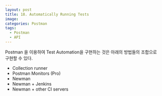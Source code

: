 ```yaml
---
layout: post
title: 18. Automatically Running Tests
image:
categories: Postman
tags:
  - Postman
  - API
---
```


Postman 을 이용하여 Test Automation을 구현하는 것은 아래의 방법들의 조합으로 구현할 수 있다.

- Collection runner
- Postman Monitors (Pro)
- Newman
- Newman + Jenkins
- Newman + other CI servers



